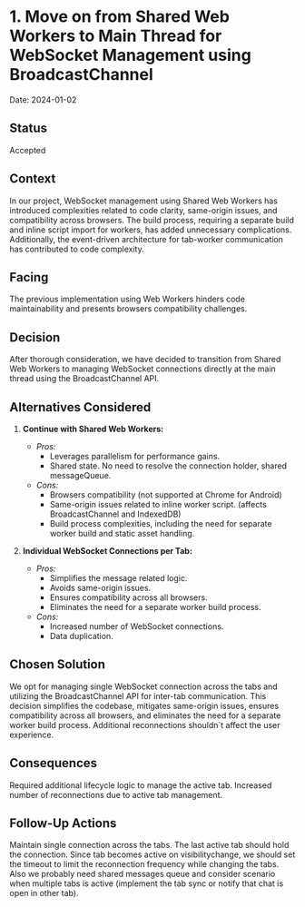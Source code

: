 # 1. Move on from Shared Web Workers to Main Thread for WebSocket Management using BroadcastChannel

Date: 2024-01-02

## Status

Accepted

## Context

In our project, WebSocket management using Shared Web Workers has introduced complexities related to code clarity, same-origin issues, and compatibility across browsers. The build process, requiring a separate build and inline script import for workers, has added unnecessary complications. Additionally, the event-driven architecture for tab-worker communication has contributed to code complexity.

## Facing

The previous implementation using Web Workers hinders code maintainability and presents browsers compatibility challenges.

## Decision

After thorough consideration, we have decided to transition from Shared Web Workers to managing WebSocket connections directly at the main thread using the BroadcastChannel API.

## Alternatives Considered

1. **Continue with Shared Web Workers:**
   - *Pros:*
     - Leverages parallelism for performance gains.
     - Shared state. No need to resolve the connection holder, shared messageQueue.
   - *Cons:*
     - Browsers compatibility (not supported at Chrome for Android)
     - Same-origin issues related to inline worker script. (affects BroadcastChannel and IndexedDB)
     - Build process complexities, including the need for separate worker build and static asset handling.

2. **Individual WebSocket Connections per Tab:**
   - *Pros:*
     - Simplifies the message related logic.
     - Avoids same-origin issues.
     - Ensures compatibility across all browsers.
     - Eliminates the need for a separate worker build process.
   - *Cons:*
     - Increased number of WebSocket connections.
     - Data duplication.

## Chosen Solution

We opt for managing single WebSocket connection across the tabs and utilizing the BroadcastChannel API for inter-tab communication. This decision simplifies the codebase, mitigates same-origin issues, ensures compatibility across all browsers, and eliminates the need for a separate worker build process.
Additional reconnections shouldn`t affect the user experience.

## Consequences

Required additional lifecycle logic to manage the active tab.
Increased number of reconnections due to active tab management.

## Follow-Up Actions

Maintain single connection across the tabs. The last active tab should hold the connection.
Since tab becomes active on visibilitychange, we should set the timeout to limit the reconnection frequency while changing the tabs.
Also we probably need shared messages queue and consider scenario when multiple tabs is active (implement the tab sync or notify that chat is open in other tab).

